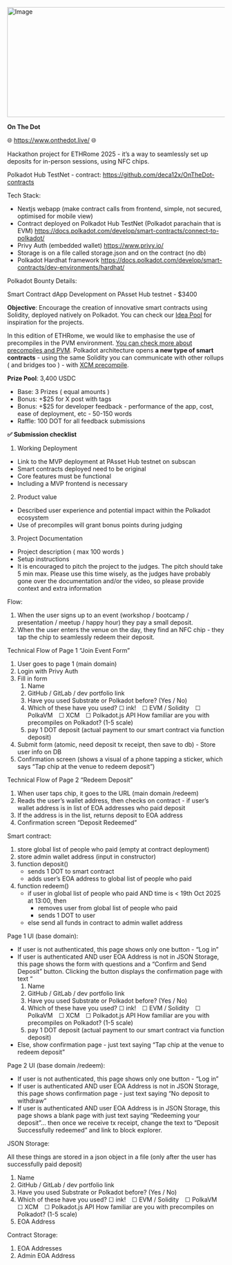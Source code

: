 <img width="1360" height="255" alt="Image" src="https://github.com/user-attachments/assets/f6a5a4fe-6a44-4493-9d36-aa592e37e529" />

**On The Dot**

🌐 https://www.onthedot.live/ 🌐

Hackathon project for ETHRome 2025 - it’s a way to seamlessly set up deposits for in-person sessions, using NFC chips.

Polkadot Hub TestNet - contract:
https://github.com/deca12x/OnTheDot-contracts

Tech Stack:

- Nextjs webapp (make contract calls from frontend, simple, not secured, optimised for mobile view)
- Contract deployed on Polkadot Hub TestNet (Polkadot parachain that is EVM) https://docs.polkadot.com/develop/smart-contracts/connect-to-polkadot/
- Privy Auth (embedded wallet) https://www.privy.io/
- Storage is on a file called storage.json and on the contract (no db)
- Polkadot Hardhat framework https://docs.polkadot.com/develop/smart-contracts/dev-environments/hardhat/

Polkadot Bounty Details:

Smart Contract dApp Development on PAsset Hub testnet - $3400

**Objective**: Encourage the creation of innovative smart contracts using Solidity, deployed natively on Polkadot. You can check our [Idea Pool](https://www.morekudos.com/explore/certified-open-contributions-level-smart-contract) for inspiration for the projects.

In this edition of ETHRome, we would like to emphasise the use of precompiles in the PVM environment. [You can check more about precompiles and PVM](https://docs.polkadot.com/develop/smart-contracts/precompiles/). Polkadot architecture opens **a new type of smart contracts** - using the same Solidity you can communicate with other rollups ( and bridges too ) - with [XCM precompile](https://docs.polkadot.com/develop/smart-contracts/precompiles/xcm-precompile/).

**Prize Pool**: 3,400 USDC

- Base: 3 Prizes ( equal amounts )
- Bonus: +$25 for X post with tags
- Bonus: +$25 for developer feedback - performance of the app, cost, ease of deployment, etc - 50-150 words
- Raffle: 100 DOT for all feedback submissions

**✅ Submission checklist**

1. Working Deployment

- Link to the MVP deployment at PAsset Hub testnet on subscan
- Smart contracts deployed need to be original
- Core features must be functional
- Including a MVP frontend is necessary

2. Product value

- Described user experience and potential impact within the Polkadot ecosystem
- Use of precompiles will grant bonus points during judging

3. Project Documentation

- Project description ( max 100 words )
- Setup instructions
- It is encouraged to pitch the project to the judges. The pitch should take 5 min max. Please use this time wisely, as the judges have probably gone over the documentation and/or the video, so please provide context and extra information

Flow:

1. When the user signs up to an event (workshop / bootcamp / presentation / meetup / happy hour) they pay a small deposit.
2. When the user enters the venue on the day, they find an NFC chip - they tap the chip to seamlessly redeem their deposit.

Technical Flow of Page 1 “Join Event Form”

1. User goes to page 1 (main domain)
2. Login with Privy Auth
3. Fill in form
   1. Name
   2. GitHub / GitLab / dev portfolio link
   3. Have you used Substrate or Polkadot before? (Yes / No)
   4. Which of these have you used?
      ☐ ink! ☐ EVM / Solidity ☐ PolkaVM ☐ XCM ☐ Polkadot.js API
      How familiar are you with precompiles on Polkadot? (1-5 scale)
   5. pay 1 DOT deposit (actual payment to our smart contract via function deposit)
4. Submit form (atomic, need deposit tx receipt, then save to db) - Store user info on DB
5. Confirmation screen (shows a visual of a phone tapping a sticker, which says “Tap chip at the venue to redeem deposit”)

Technical Flow of Page 2 “Redeem Deposit”

1. When user taps chip, it goes to the URL (main domain /redeem)
2. Reads the user’s wallet address, then checks on contract - if user’s wallet address is in list of EOA addresses who paid deposit
3. If the address is in the list, returns deposit to EOA address
4. Confirmation screen “Deposit Redeemed”

Smart contract:

1. store global list of people who paid (empty at contract deployment)
2. store admin wallet address (input in constructor)
3. function deposit()
   - sends 1 DOT to smart contract
   - adds user’s EOA address to global list of people who paid
4. function redeem()
   - if user in global list of people who paid AND time is < 19th Oct 2025 at 13:00, then
     - removes user from global list of people who paid
     - sends 1 DOT to user
   - else send all funds in contract to admin wallet address

Page 1 UI (base domain):

- If user is not authenticated, this page shows only one button - “Log in”
- If user is authenticated AND user EOA Address is not in JSON Storage, this page shows the form with questions and a “Confirm and Send Deposit” button. Clicking the button displays the confirmation page with text “
  1. Name
  2. GitHub / GitLab / dev portfolio link
  3. Have you used Substrate or Polkadot before? (Yes / No)
  4. Which of these have you used?
     ☐ ink! ☐ EVM / Solidity ☐ PolkaVM ☐ XCM ☐ Polkadot.js API
     How familiar are you with precompiles on Polkadot? (1-5 scale)
  5. pay 1 DOT deposit (actual payment to our smart contract via function deposit)
- Else, show confirmation page - just text saying “Tap chip at the venue to redeem deposit”

Page 2 UI (base domain /redeem):

- If user is not authenticated, this page shows only one button - “Log in”
- If user is authenticated AND user EOA Address is not in JSON Storage, this page shows confirmation page - just text saying “No deposit to withdraw”
- If user is authenticated AND user EOA Address is in JSON Storage, this page shows a blank page with just text saying “Redeeming your deposit”… then once we receive tx receipt, change the text to “Deposit Successfully redeemed” and link to block explorer.

JSON Storage:

All these things are stored in a json object in a file (only after the user has successfully paid deposit)

1. Name
2. GitHub / GitLab / dev portfolio link
3. Have you used Substrate or Polkadot before? (Yes / No)
4. Which of these have you used?
   ☐ ink! ☐ EVM / Solidity ☐ PolkaVM ☐ XCM ☐ Polkadot.js API
   How familiar are you with precompiles on Polkadot? (1-5 scale)
5. EOA Address

Contract Storage:

1. EOA Addresses
2. Admin EOA Address
